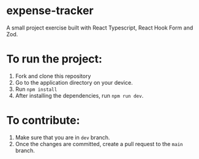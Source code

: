 # expense-tracker
A small project exercise built with React Typescript, React Hook Form and Zod.

# To run the project:
1) Fork and clone this repository
2) Go to the application directory on your device.
3) Run ```npm install```
4) After installing the dependencies, run  ```npm run dev```.

# To contribute:
1) Make sure that you are in ```dev``` branch.
2) Once the changes are committed, create a pull request to the ```main``` branch.
